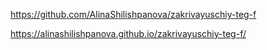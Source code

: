 https://github.com/AlinaShilishpanova/zakrivayuschiy-teg-f

https://alinashilishpanova.github.io/zakrivayuschiy-teg-f/